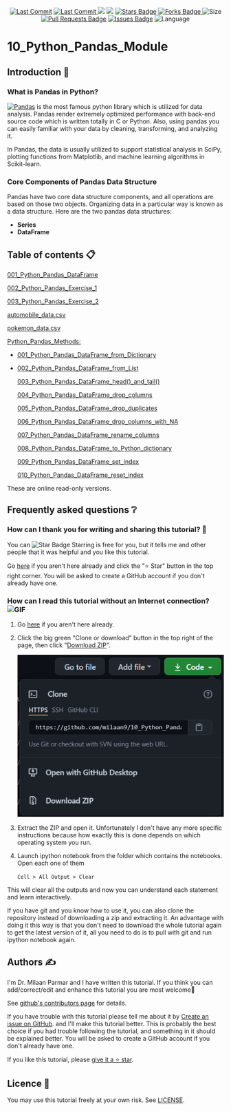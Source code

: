 <p align="center"> 
<a href="https://github.com/milaan9"><img src="https://img.shields.io/static/v1?logo=github&label=maintainer&message=milaan9&color=ff3300" alt="Last Commit"/></a> 
<a href="https://github.com/milaan9/10_Python_Pandas_Module/graphs/commit-activity"><img src="https://img.shields.io/github/last-commit/milaan9/10_Python_Pandas_Module.svg?colorB=ff8000&style=flat" alt="Last Commit"/> </a> 
<a href="https://github.com/milaan9/10_Python_Pandas_Module/pulse" alt="Activity"><img src="https://img.shields.io/github/commit-activity/m/milaan9/10_Python_Pandas_Module.svg?colorB=teal&style=flat" /></a> 
<a href="https://hits.seeyoufarm.com"><img src="https://hits.seeyoufarm.com/api/count/incr/badge.svg?url=https%3A%2F%2Fgithub.com%2Fmilaan9%2F10_Python_Pandas_Module&count_bg=%231DC92C&title_bg=%23555555&icon=&icon_color=%23E7E7E7&title=views&edge_flat=false"/></a>
<a href="https://github.com/milaan9/10_Python_Pandas_Module/stargazers"><img src="https://img.shields.io/github/stars/milaan9/10_Python_Pandas_Module.svg?colorB=1a53ff" alt="Stars Badge"/></a>
<a href="https://github.com/milaan9/10_Python_Pandas_Module/network/members"><img src="https://img.shields.io/github/forks/milaan9/10_Python_Pandas_Module" alt="Forks Badge"/> </a>
<img src="https://img.shields.io/github/repo-size/milaan9/10_Python_Pandas_Module.svg?colorB=CC66FF&style=flat" alt="Size"/>
<a href="https://github.com/milaan9/10_Python_Pandas_Module/pulls"><img src="https://img.shields.io/github/issues-pr/milaan9/10_Python_Pandas_Module.svg?colorB=yellow&style=flat" alt="Pull Requests Badge"/></a>
<a href="https://github.com/milaan9/10_Python_Pandas_Module/issues"><img src="https://img.shields.io/github/issues/milaan9/10_Python_Pandas_Module.svg?colorB=yellow&style=flat" alt="Issues Badge"/></a>
<img src="https://img.shields.io/github/languages/top/milaan9/10_Python_Pandas_Module.svg?colorB=996600&style=flat" alt="Language"/> </a> 
</p> 
<!--<img src="https://badges.pufler.dev/contributors/milaan9/01_Python_Introduction?size=50&padding=5&bots=true" alt="milaan9"/>-->
 
 
# 10_Python_Pandas_Module


## Introduction 👋

### What is Pandas in Python?
[![Pandas](https://img.shields.io/badge/Pandas-2C2D72?style=flat&logo=pandas&logoColor=white)](https://pandas.pydata.org/) is the most famous python library which is utilized for data analysis. Pandas render extremely optimized performance with back-end source code which is written totally in C or Python. Also, using pandas you can easily familiar with your data by cleaning, transforming, and analyzing it.

In Pandas, the data is usually utilized to support statistical analysis in SciPy, plotting functions from Matplotlib, and machine learning algorithms in Scikit-learn.

### Core Components of Pandas Data Structure
Pandas have two core data structure components, and all operations are based on those two objects. Organizing data in a particular way is known as a data structure. Here are the two pandas data structures:

* **Series**
* **DataFrame**


## Table of contents 📋


[001_Python_Pandas_DataFrame](https://github.com/milaan9/10_Python_Pandas_Module/blob/main/001_Python_Pandas_DataFrame.ipynb)


[002_Python_Pandas_Exercise_1](https://github.com/milaan9/10_Python_Pandas_Module/blob/main/002_Python_Pandas_Exercise_1.ipynb)


[003_Python_Pandas_Exercise_2](https://github.com/milaan9/10_Python_Pandas_Module/blob/main/003_Python_Pandas_Exercise_2.ipynb)


[automobile_data.csv](https://github.com/milaan9/10_Python_Pandas_Module/blob/main/automobile_data.csv)


[pokemon_data.csv](https://github.com/milaan9/10_Python_Pandas_Module/blob/main/pokemon_data.csv)


[Python_Pandas_Methods:](https://github.com/milaan9/10_Python_Pandas_Module/tree/main/001_Python_Pandas_Methods)


 - [001_Python_Pandas_DataFrame_from_Dictionary](https://github.com/milaan9/10_Python_Pandas_Module/blob/main/001_Python_Pandas_Methods/001_Python_Pandas_DataFrame_from_Dictionary.ipynb)
   
 - [002_Python_Pandas_DataFrame_from_List](https://github.com/milaan9/10_Python_Pandas_Module/blob/main/001_Python_Pandas_Methods/002_Python_Pandas_DataFrame_from_List.ipynb)
   
   [003_Python_Pandas_DataFrame_head()_and_tail()](https://github.com/milaan9/10_Python_Pandas_Module/blob/main/001_Python_Pandas_Methods/003_Python_Pandas_DataFrame_head()_and_tail().ipynb)
   
   [004_Python_Pandas_DataFrame_drop_columns](https://github.com/milaan9/10_Python_Pandas_Module/blob/main/001_Python_Pandas_Methods/004_Python_Pandas_DataFrame_drop_columns.ipynb)
   
   [005_Python_Pandas_DataFrame_drop_duplicates](https://github.com/milaan9/10_Python_Pandas_Module/blob/main/001_Python_Pandas_Methods/005_Python_Pandas_DataFrame_drop_duplicates.ipynb)
   
   [006_Python_Pandas_DataFrame_drop_columns_with_NA](https://github.com/milaan9/10_Python_Pandas_Module/blob/main/001_Python_Pandas_Methods/006_Python_Pandas_DataFrame_drop_columns_with_NA.ipynb)
   
   [007_Python_Pandas_DataFrame_rename_columns](https://github.com/milaan9/10_Python_Pandas_Module/blob/main/001_Python_Pandas_Methods/007_Python_Pandas_DataFrame_rename_columns.ipynb)
   
   [008_Python_Pandas_DataFrame_to_Python_dictionary](https://github.com/milaan9/10_Python_Pandas_Module/blob/main/001_Python_Pandas_Methods/008_Python_Pandas_DataFrame_to_Python_dictionary.ipynb)
   
   [009_Python_Pandas_DataFrame_set_index](https://github.com/milaan9/10_Python_Pandas_Module/blob/main/001_Python_Pandas_Methods/009_Python_Pandas_DataFrame_set_index.ipynb)
   
   [010_Python_Pandas_DataFrame_reset_index](https://github.com/milaan9/10_Python_Pandas_Module/blob/main/001_Python_Pandas_Methods/010_Python_Pandas_DataFrame_reset_index.ipynb)


These are online read-only versions.


## Frequently asked questions ❔

### How can I thank you for writing and sharing this tutorial? 🌷

You can <img src="https://img.shields.io/static/v1?label=%E2%AD%90&message=if%20useful&style=style=flat&color=blue" alt="Star Badge"/> Starring is free for you, but it tells me and other people that it was helpful and you like this tutorial.

Go [here](https://github.com/milaan9/10_Python_Pandas_Module) if you aren't here already and click the "⭐ Star" button in the top right corner. You will be asked to create a GitHub account if you don't already have one.

### How can I read this tutorial without an Internet connection? <img alt="GIF" src="https://github.com/TheDudeThatCode/TheDudeThatCode/blob/master/Assets/hmm.gif" width="20vw" />

1. Go [here](https://github.com/milaan9/10_Python_Pandas_Module) if you aren't here already.
    
2. Click the big green "Clone or download" button in the top right of the page, then click "[Download ZIP](https://github.com/milaan9/10_Python_Pandas_Module/archive/refs/heads/main.zip)".

    ![Download ZIP](img/dnld_rep.png)

3. Extract the ZIP and open it. Unfortunately I don't have any more specific instructions because how exactly this is done depends on which operating system you run.
    
4. Launch ipython notebook from the folder which contains the notebooks. Open each one of them
  
    `Cell > All Output > Clear`
    
This will clear all the outputs and now you can understand each statement and learn interactively.

If you have git and you know how to use it, you can also clone the repository instead of downloading a zip and extracting it. An advantage with doing it this way is that you don't need to download the whole tutorial again to get the latest version of it, all you need to do is to pull with git and run ipython notebook again.


## Authors ✍️

I'm Dr. Milaan Parmar and I have written this tutorial. If you think you can add/correct/edit and enhance this tutorial you are most welcome🙏

See [github's contributors page](https://github.com/milaan9/10_Python_Pandas_Module/graphs/contributors) for details.

If you have trouble with this tutorial please tell me about it by [Create an issue on GitHub](https://github.com/milaan9/10_Python_Pandas_Module/issues/new). and I'll make this tutorial better. This is probably the best choice if you had trouble following the tutorial, and something in it should be explained better. You will be asked to create a GitHub account if you don't already have one.

If you like this tutorial, please [give it a ⭐ star](https://github.com/milaan9/10_Python_Pandas_Module).


## Licence 📜

You may use this tutorial freely at your own risk. See [LICENSE](./LICENSE).

